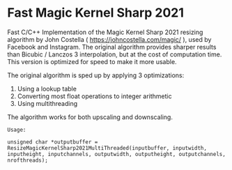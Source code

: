 # Fast Magic Kernel Sharp 2021
Fast C/C++ Implementation of the Magic Kernel Sharp 2021 resizing algorithm by John Costella ( https://johncostella.com/magic/ ), used by Facebook and Instagram. The original algorithm provides sharper results than Bicubic / Lanczos 3 interpolation, but at the cost of computation time. This version is optimized for speed to make it more usable.

The original algorithm is sped up by applying 3 optimizations:
1. Using a lookup table
2. Converting most float operations to integer arithmetic
3. Using multithreading

The algorithm works for both upscaling and downscaling.

```
Usage:

unsigned char *outputbuffer = ResizeMagicKernelSharp2021MultiThreaded(inputbuffer, inputwidth, inputheight, inputchannels, outputwidth, outputheight, outputchannels, nrofthreads);
```



